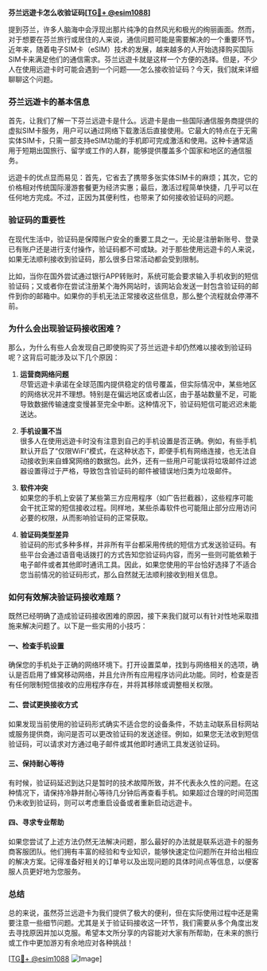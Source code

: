 **芬兰远遊卡怎么收验证码[[TG💪+ @esim1088](https://t.me/s/esim1088)]**

提到芬兰，许多人脑海中会浮现出那片纯净的自然风光和极光的绚丽画面。然而，对于想要在芬兰旅行或居住的人来说，通信问题可能是需要解决的一个重要环节。近年来，随着电子SIM卡（eSIM）技术的发展，越来越多的人开始选择购买国际SIM卡来满足他们的通信需求。芬兰远遊卡就是这样一个方便的选择。但是，不少人在使用远遊卡时可能会遇到一个问题——怎么接收验证码？今天，我们就来详细聊聊这个问题。

### 芬兰远遊卡的基本信息

首先，让我们了解一下芬兰远遊卡是什么。远遊卡是由一些国际通信服务商提供的虚拟SIM卡服务，用户可以通过网络下载激活后直接使用。它最大的特点在于无需实体SIM卡，只需一部支持eSIM功能的手机即可完成激活和使用。这种卡通常适用于短期出国旅行、留学或工作的人群，能够提供覆盖多个国家和地区的通信服务。

远遊卡的优点显而易见：首先，它省去了携带多张实体SIM卡的麻烦；其次，它的价格相对传统国际漫游套餐更为经济实惠；最后，激活过程简单快捷，几乎可以在任何地方完成。不过，正因为其便利性，也带来了如何接收验证码的问题。

### 验证码的重要性

在现代生活中，验证码是保障账户安全的重要工具之一。无论是注册新账号、登录已有账户还是进行支付操作，验证码都不可或缺。对于那些使用远遊卡的人来说，如果无法顺利接收到验证码，那么很多日常活动都会受到限制。

比如，当你在国外尝试通过银行APP转账时，系统可能会要求输入手机收到的短信验证码；又或者你在尝试注册某个海外网站时，该网站会发送一封包含验证码的邮件到你的邮箱中。如果你的手机无法正常接收这些信息，那么整个流程就会停滞不前。

### 为什么会出现验证码接收困难？

那么，为什么有些人会发现自己即使购买了芬兰远遊卡却仍然难以接收到验证码呢？这背后可能涉及以下几个原因：

1. **运营商网络问题**  
   尽管远遊卡承诺在全球范围内提供稳定的信号覆盖，但实际情况中，某些地区的网络状况并不理想。特别是在偏远地区或者山区，由于基站数量不足，可能导致数据传输速度变慢甚至完全中断。这种情况下，验证码短信可能迟迟未能送达。

2. **手机设置不当**  
   很多人在使用远遊卡时没有注意到自己的手机设置是否正确。例如，有些手机默认开启了“仅限WiFi”模式，在这种状态下，即便手机有网络连接，也无法自动接收到来自蜂窝网络的数据包。此外，还有一些用户可能误将垃圾邮件过滤器设置得过于严格，导致包含验证码的邮件被错误地归类为垃圾邮件。

3. **软件冲突**  
   如果您的手机上安装了某些第三方应用程序（如广告拦截器），这些程序可能会干扰正常的短信接收过程。同样地，某些杀毒软件也可能阻止部分应用访问必要的权限，从而影响验证码的正常获取。

4. **验证码类型差异**  
   验证码的形式多种多样，并非所有平台都采用传统的短信方式发送验证码。有些平台会通过语音电话拨打的方式告知您验证码内容，而另一些则可能依赖于电子邮件或者其他即时通讯工具。因此，如果您使用的平台恰好选择了不适合您当前情况的验证码形式，那么自然就无法顺利接收到相关信息。

### 如何有效解决验证码接收难题？

既然已经明确了造成验证码接收困难的原因，接下来我们就可以有针对性地采取措施来解决问题了。以下是一些实用的小技巧：

#### 一、检查手机设置
确保您的手机处于正确的网络环境下。打开设置菜单，找到与网络相关的选项，确认是否启用了蜂窝移动网络，并且允许所有应用程序访问此功能。同时，检查是否有任何限制短信接收的应用程序存在，并将其移除或调整相关权限。

#### 二、尝试更换接收方式
如果发现当前使用的验证码形式确实不适合您的设备条件，不妨主动联系目标网站或服务提供商，询问是否可以更改验证码的发送途径。例如，如果您无法收到短信验证码，可以请求对方通过电子邮件或其他即时通讯工具发送验证码。

#### 三、保持耐心等待
有时候，验证码延迟到达只是暂时的技术故障所致，并不代表永久性的问题。在这种情况下，请保持冷静并耐心等待几分钟后再查看手机。如果超过合理的时间范围仍未收到验证码，则可以考虑重启设备或者重新启动远遊卡。

#### 四、寻求专业帮助
如果您尝试了上述方法仍然无法解决问题，那么最好的办法就是联系远遊卡的服务商客服团队。他们拥有丰富的经验和专业知识，能够快速定位问题所在并给出相应的解决方案。记得准备好相关的订单号以及出现问题的具体时间点等信息，以便客服人员更好地为您服务。

### 总结

总的来说，虽然芬兰远遊卡为我们提供了极大的便利，但在实际使用过程中还是需要注意一些细节问题。尤其是关于验证码接收这一环节，我们需要从多个角度出发去寻找原因并加以克服。希望本文所分享的内容能对大家有所帮助，在未来的旅行或工作中更加游刃有余地应对各种挑战！

[[TG💪+ @esim1088](https://t.me/s/esim1088) ![Image](https://i.postimg.cc/4NQfJmqS/Snipaste-2025-05-13-00-14-12.png)]